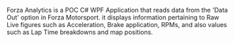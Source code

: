 Forza Analytics is a POC C# WPF Application that reads data from the 'Data Out' option in Forza Motorsport. it displays information pertaining to Raw Live figures such as Acceleration, Brake application, RPMs, and also values such as Lap Time breakdowns and map positions.
